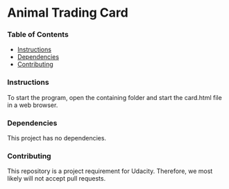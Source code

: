 # Animal Trading Card

### Table of Contents

* [Instructions](#instructions)
* [Dependencies](#dependencies)
* [Contributing](#contributing)

### Instructions
To start the program, open the containing folder and start the card.html file in a web browser.

### Dependencies
This project has no dependencies.

### Contributing
This repository is a project requirement for Udacity. Therefore, we most likely will not accept pull requests.